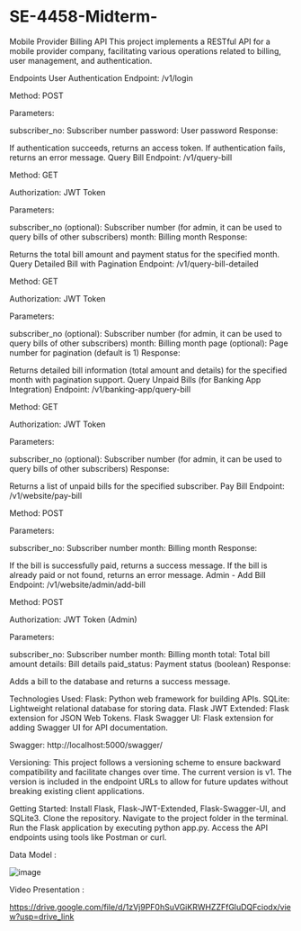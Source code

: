 # SE-4458-Midterm-
Mobile Provider Billing API
This project implements a RESTful API for a mobile provider company, facilitating various operations related to billing, user management, and authentication.

Endpoints
User Authentication
Endpoint: /v1/login

Method: POST

Parameters:

subscriber_no: Subscriber number
password: User password
Response:

If authentication succeeds, returns an access token.
If authentication fails, returns an error message.
Query Bill
Endpoint: /v1/query-bill

Method: GET

Authorization: JWT Token

Parameters:

subscriber_no (optional): Subscriber number (for admin, it can be used to query bills of other subscribers)
month: Billing month
Response:

Returns the total bill amount and payment status for the specified month.
Query Detailed Bill with Pagination
Endpoint: /v1/query-bill-detailed

Method: GET

Authorization: JWT Token

Parameters:

subscriber_no (optional): Subscriber number (for admin, it can be used to query bills of other subscribers)
month: Billing month
page (optional): Page number for pagination (default is 1)
Response:

Returns detailed bill information (total amount and details) for the specified month with pagination support.
Query Unpaid Bills (for Banking App Integration)
Endpoint: /v1/banking-app/query-bill

Method: GET

Authorization: JWT Token

Parameters:

subscriber_no (optional): Subscriber number (for admin, it can be used to query bills of other subscribers)
Response:

Returns a list of unpaid bills for the specified subscriber.
Pay Bill
Endpoint: /v1/website/pay-bill

Method: POST

Parameters:

subscriber_no: Subscriber number
month: Billing month
Response:

If the bill is successfully paid, returns a success message.
If the bill is already paid or not found, returns an error message.
Admin - Add Bill
Endpoint: /v1/website/admin/add-bill

Method: POST

Authorization: JWT Token (Admin)

Parameters:

subscriber_no: Subscriber number
month: Billing month
total: Total bill amount
details: Bill details
paid_status: Payment status (boolean)
Response:

Adds a bill to the database and returns a success message.


Technologies Used:
Flask: Python web framework for building APIs.
SQLite: Lightweight relational database for storing data.
Flask JWT Extended: Flask extension for JSON Web Tokens.
Flask Swagger UI: Flask extension for adding Swagger UI for API documentation.

Swagger: http://localhost:5000/swagger/


Versioning:
This project follows a versioning scheme to ensure backward compatibility and facilitate changes over time. The current version is v1. The version is included in the endpoint URLs to allow for future updates without breaking existing client applications.


Getting Started:
Install Flask, Flask-JWT-Extended, Flask-Swagger-UI, and SQLite3.
Clone the repository.
Navigate to the project folder in the terminal.
Run the Flask application by executing python app.py.
Access the API endpoints using tools like Postman or curl.


Data Model :


![image](https://github.com/Dogapinarr/SE-4458-Midterm-/assets/147092474/20e5c12c-1f89-4854-9a97-b452bf997005)



Video Presentation :

https://drive.google.com/file/d/1zVj9PF0hSuVGiKRWHZZFfGluDQFciodx/view?usp=drive_link

